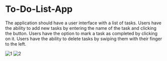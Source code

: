 # To-Do-List-App

The application should have a user interface with a list of tasks.
Users have the ability to add new tasks by entering the name of the task and clicking the button.
Users have the option to mark a task as completed by clicking on it.
Users have the ability to delete tasks by swiping them with their finger to the left.

![1](https://github.com/romangojshik/To-Do-List-App/assets/15184733/02791fe0-9782-4920-a006-e00a5c4a23a1)
![2](https://github.com/romangojshik/To-Do-List-App/assets/15184733/2aafd944-f3e2-4ee8-974c-3c1f0ce896e4)
